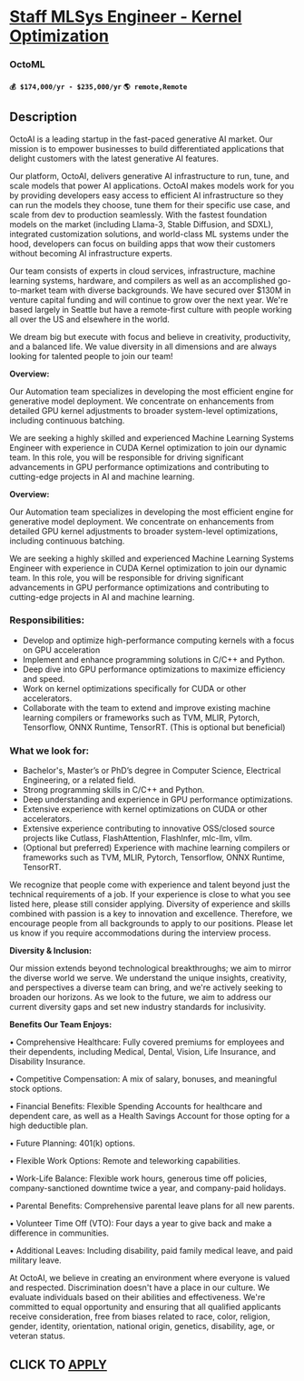 # [Staff MLSys Engineer - Kernel Optimization](https://www.remotewlb.com/apply/staff-mlsys-engineer-kernel-optimization)  
### OctoML  
#### `💰 $174,000/yr - $235,000/yr` `🌎 remote,Remote`  

## Description

OctoAI is a leading startup in the fast-paced generative AI market. Our mission is to empower businesses to build differentiated applications that delight customers with the latest generative AI features.

  

Our platform, OctoAI, delivers generative AI infrastructure to run, tune, and scale models that power AI applications. OctoAI makes models work for you by providing developers easy access to efficient AI infrastructure so they can run the models they choose, tune them for their specific use case, and scale from dev to production seamlessly. With the fastest foundation models on the market (including Llama-3, Stable Diffusion, and SDXL), integrated customization solutions, and world-class ML systems under the hood, developers can focus on building apps that wow their customers without becoming AI infrastructure experts.

  

Our team consists of experts in cloud services, infrastructure, machine learning systems, hardware, and compilers as well as an accomplished go-to-market team with diverse backgrounds. We have secured over $130M in venture capital funding and will continue to grow over the next year. We're based largely in Seattle but have a remote-first culture with people working all over the US and elsewhere in the world.

  

We dream big but execute with focus and believe in creativity, productivity, and a balanced life. We value diversity in all dimensions and are always looking for talented people to join our team!

  

 **Overview:**

Our Automation team specializes in developing the most efficient engine for generative model deployment. We concentrate on enhancements from detailed GPU kernel adjustments to broader system-level optimizations, including continuous batching.

  

We are seeking a highly skilled and experienced Machine Learning Systems Engineer with experience in CUDA Kernel optimization to join our dynamic team. In this role, you will be responsible for driving significant advancements in GPU performance optimizations and contributing to cutting-edge projects in AI and machine learning.

  

  

 **Overview:**

Our Automation team specializes in developing the most efficient engine for generative model deployment. We concentrate on enhancements from detailed GPU kernel adjustments to broader system-level optimizations, including continuous batching.

  

We are seeking a highly skilled and experienced Machine Learning Systems Engineer with experience in CUDA Kernel optimization to join our dynamic team. In this role, you will be responsible for driving significant advancements in GPU performance optimizations and contributing to cutting-edge projects in AI and machine learning.

  

  

### Responsibilities:

* Develop and optimize high-performance computing kernels with a focus on GPU acceleration
* Implement and enhance programming solutions in C/C++ and Python.
* Deep dive into GPU performance optimizations to maximize efficiency and speed.
* Work on kernel optimizations specifically for CUDA or other accelerators.
* Collaborate with the team to extend and improve existing machine learning compilers or frameworks such as TVM, MLIR, Pytorch, Tensorflow, ONNX Runtime, TensorRT. (This is optional but beneficial)

  

### What we look for:

* Bachelor's, Master’s or PhD’s degree in Computer Science, Electrical Engineering, or a related field.
* Strong programming skills in C/C++ and Python.
* Deep understanding and experience in GPU performance optimizations.
* Extensive experience with kernel optimizations on CUDA or other accelerators.
* Extensive experience contributing to innovative OSS/closed source projects like Cutlass, FlashAttention, FlashInfer, mlc-llm, vllm.
* (Optional but preferred) Experience with machine learning compilers or frameworks such as TVM, MLIR, Pytorch, Tensorflow, ONNX Runtime, TensorRT.

  

We recognize that people come with experience and talent beyond just the technical requirements of a job. If your experience is close to what you see listed here, please still consider applying. Diversity of experience and skills combined with passion is a key to innovation and excellence. Therefore, we encourage people from all backgrounds to apply to our positions. Please let us know if you require accommodations during the interview process.

  

 **Diversity & Inclusion:**

Our mission extends beyond technological breakthroughs; we aim to mirror the diverse world we serve. We understand the unique insights, creativity, and perspectives a diverse team can bring, and we're actively seeking to broaden our horizons. As we look to the future, we aim to address our current diversity gaps and set new industry standards for inclusivity.

  

 **Benefits Our Team Enjoys:**

• Comprehensive Healthcare: Fully covered premiums for employees and their dependents, including Medical, Dental, Vision, Life Insurance, and Disability Insurance.

• Competitive Compensation: A mix of salary, bonuses, and meaningful stock options.

• Financial Benefits: Flexible Spending Accounts for healthcare and dependent care, as well as a Health Savings Account for those opting for a high deductible plan.

• Future Planning: 401(k) options.

• Flexible Work Options: Remote and teleworking capabilities.

• Work-Life Balance: Flexible work hours, generous time off policies, company-sanctioned downtime twice a year, and company-paid holidays.

• Parental Benefits: Comprehensive parental leave plans for all new parents.

• Volunteer Time Off (VTO): Four days a year to give back and make a difference in communities.

• Additional Leaves: Including disability, paid family medical leave, and paid military leave.

  

At OctoAI, we believe in creating an environment where everyone is valued and respected. Discrimination doesn't have a place in our culture. We evaluate individuals based on their abilities and effectiveness. We're committed to equal opportunity and ensuring that all qualified applicants receive consideration, free from biases related to race, color, religion, gender, identity, orientation, national origin, genetics, disability, age, or veteran status.

  
## CLICK TO [APPLY](https://www.remotewlb.com/apply/staff-mlsys-engineer-kernel-optimization)

